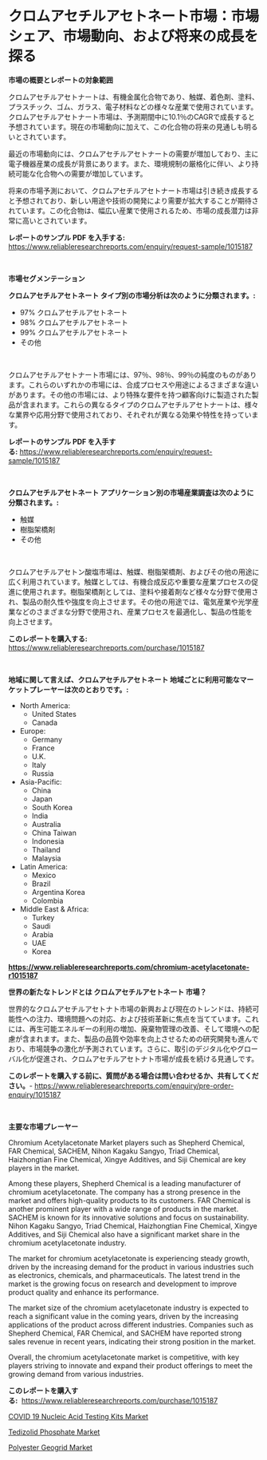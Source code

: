 <p><h1>クロムアセチルアセトネート市場：市場シェア、市場動向、および将来の成長を探る</h1></p><p><strong>市場の概要とレポートの対象範囲</strong></p>
<p><p>クロムアセチルアセトナートは、有機金属化合物であり、触媒、着色剤、塗料、プラスチック、ゴム、ガラス、電子材料などの様々な産業で使用されています。クロムアセチルアセトナート市場は、予測期間中に10.1％のCAGRで成長すると予想されています。現在の市場動向に加えて、この化合物の将来の見通しも明るいとされています。</p><p>最近の市場動向には、クロムアセチルアセトナートの需要が増加しており、主に電子機器産業の成長が背景にあります。また、環境規制の厳格化に伴い、より持続可能な化合物への需要が増加しています。</p><p>将来の市場予測において、クロムアセチルアセトナート市場は引き続き成長すると予想されており、新しい用途や技術の開発により需要が拡大することが期待されています。この化合物は、幅広い産業で使用されるため、市場の成長潜力は非常に高いとされています。</p></p>
<p><strong>レポートのサンプル PDF を入手する:</strong> <a href="https://www.reliableresearchreports.com/enquiry/request-sample/1015187">https://www.reliableresearchreports.com/enquiry/request-sample/1015187</a></p>
<p>&nbsp;</p>
<p><strong>市場セグメンテーション</strong></p>
<p><strong>クロムアセチルアセトネート タイプ別の市場分析は次のように分類されます。:</strong></p>
<p><ul><li>97% クロムアセチルアセトネート</li><li>98% クロムアセチルアセトネート</li><li>99% クロムアセチルアセトネート</li><li>その他</li></ul></p>
<p>&nbsp;</p>
<p><p>クロムアセチルアセトナート市場には、97％、98％、99％の純度のものがあります。これらのいずれかの市場には、合成プロセスや用途によるさまざまな違いがあります。その他の市場には、より特殊な要件を持つ顧客向けに製造された製品が含まれます。これらの異なるタイプのクロムアセチルアセトナートは、様々な業界や応用分野で使用されており、それぞれが異なる効果や特性を持っています。</p></p>
<p><strong>レポートのサンプル PDF を入手する:</strong>&nbsp;<a href="https://www.reliableresearchreports.com/enquiry/request-sample/1015187">https://www.reliableresearchreports.com/enquiry/request-sample/1015187</a></p>
<p>&nbsp;</p>
<p><strong> クロムアセチルアセトネート アプリケーション別の市場産業調査は次のように分類されます。:</strong></p>
<p><ul><li>触媒</li><li>樹脂架橋剤</li><li>その他</li></ul></p>
<p>&nbsp;</p>
<p><p>クロムアセチルアセトン酸塩市場は、触媒、樹脂架橋剤、およびその他の用途に広く利用されています。触媒としては、有機合成反応や重要な産業プロセスの促進に使用されます。樹脂架橋剤としては、塗料や接着剤など様々な分野で使用され、製品の耐久性や強度を向上させます。その他の用途では、電気産業や光学産業などのさまざまな分野で使用され、産業プロセスを最適化し、製品の性能を向上させます。</p></p>
<p><strong>このレポートを購入する:</strong>&nbsp; <a href="https://www.reliableresearchreports.com/purchase/1015187">https://www.reliableresearchreports.com/purchase/1015187</a></p>
<p>&nbsp;</p>
<p><strong>地域に関して言えば、クロムアセチルアセトネート 地域ごとに利用可能なマーケットプレーヤーは次のとおりです。:</strong></p>
<p><ul>
    <li>
        North America:
        <ul>
            <li>United States</li>
            <li>Canada</li>
        </ul>
    </li>
    <li>
        Europe:
        <ul>
            <li>Germany</li>
            <li>France</li>
            <li>U.K.</li>
            <li>Italy</li>
            <li>Russia</li>
        </ul>
    </li>
    <li>
        Asia-Pacific:
        <ul>
            <li>China</li>
            <li>Japan</li>
            <li>South Korea</li>
            <li>India</li>
            <li>Australia</li>
            <li>China Taiwan</li>
            <li>Indonesia</li>
            <li>Thailand</li>
            <li>Malaysia</li>
        </ul>
    </li>
    <li>
        Latin America:
        <ul>
            <li>Mexico</li>
            <li>Brazil</li>
            <li>Argentina Korea</li>
            <li>Colombia</li>
        </ul>
    </li>
    <li>
        Middle East & Africa:
        <ul>
            <li>Turkey</li>
            <li>Saudi</li>
            <li>Arabia</li>
            <li>UAE</li>
            <li>Korea</li>
        </ul>
    </li>
    </ul></p>
<p><strong><a href="https://www.reliableresearchreports.com/chromium-acetylacetonate-r1015187">https://www.reliableresearchreports.com/chromium-acetylacetonate-r1015187</a></strong>&nbsp;</p>
<p><strong>世界の新たなトレンドとは クロムアセチルアセトネート 市場？</strong></p>
<p><p>世界的なクロムアセチルアセトナト市場の新興および現在のトレンドは、持続可能性への注力、環境問題への対応、および技術革新に焦点を当てています。これには、再生可能エネルギーの利用の増加、廃棄物管理の改善、そして環境への配慮が含まれます。また、製品の品質や効率を向上させるための研究開発も進んでおり、市場競争の激化が予測されています。さらに、取引のデジタル化やグローバル化が促進され、クロムアセチルアセトナト市場が成長を続ける見通しです。</p></p>
<p><strong>このレポートを購入する前に、質問がある場合は問い合わせるか、共有してください。</strong>- <a href="https://www.reliableresearchreports.com/enquiry/pre-order-enquiry/1015187">https://www.reliableresearchreports.com/enquiry/pre-order-enquiry/1015187</a></p>
<p>&nbsp;</p>
<p><strong>主要な市場プレーヤー</strong></p>
<p><p>Chromium Acetylacetonate Market players such as Shepherd Chemical, FAR Chemical, SACHEM, Nihon Kagaku Sangyo, Triad Chemical, Haizhongtian Fine Chemical, Xingye Additives, and Siji Chemical are key players in the market. </p><p>Among these players, Shepherd Chemical is a leading manufacturer of chromium acetylacetonate. The company has a strong presence in the market and offers high-quality products to its customers. FAR Chemical is another prominent player with a wide range of products in the market. SACHEM is known for its innovative solutions and focus on sustainability. Nihon Kagaku Sangyo, Triad Chemical, Haizhongtian Fine Chemical, Xingye Additives, and Siji Chemical also have a significant market share in the chromium acetylacetonate industry.</p><p>The market for chromium acetylacetonate is experiencing steady growth, driven by the increasing demand for the product in various industries such as electronics, chemicals, and pharmaceuticals. The latest trend in the market is the growing focus on research and development to improve product quality and enhance its performance.</p><p>The market size of the chromium acetylacetonate industry is expected to reach a significant value in the coming years, driven by the increasing applications of the product across different industries. Companies such as Shepherd Chemical, FAR Chemical, and SACHEM have reported strong sales revenue in recent years, indicating their strong position in the market.</p><p>Overall, the chromium acetylacetonate market is competitive, with key players striving to innovate and expand their product offerings to meet the growing demand from various industries.</p></p>
<p><strong>このレポートを購入する:</strong>&nbsp;&nbsp;<a href="https://www.reliableresearchreports.com/purchase/1015187">https://www.reliableresearchreports.com/purchase/1015187</a></p>
<p><p><a href="https://github.com/JameTravis/Market-Research-Report-List-4/blob/main/covid-19-nucleic-acid-testing-kits-market.md">COVID 19 Nucleic Acid Testing Kits Market</a></p><p><a href="https://www.linkedin.com/pulse/tedizolid-phosphate-market-research-report-forecasted-gmawe?trackingId=nKwdBLjw2nTfw8oEzyvikw%3D%3D">Tedizolid Phosphate Market</a></p><p><a href="https://www.linkedin.com/pulse/polyester-geogrid-market-analysis-size-global-industry-isoxe?trackingId=2n9f9YmL7k1wIzh11iVt3Q%3D%3D">Polyester Geogrid Market</a></p></p>